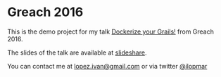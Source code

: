 # Greach 2016

This is the demo project for my talk [Dockerize your Grails!](http://greachconf.com/speakers/ivan-lopez-dockerize-your-grails/)
from Greach 2016.

The slides of the talk are available at [slideshare](http://www.slideshare.net/ilopmar/greach-2016-dockerize-your-grails).

You can contact me at lopez.ivan@gmail.com or via twitter [@ilopmar](https://twitter.com/ilopmar)
